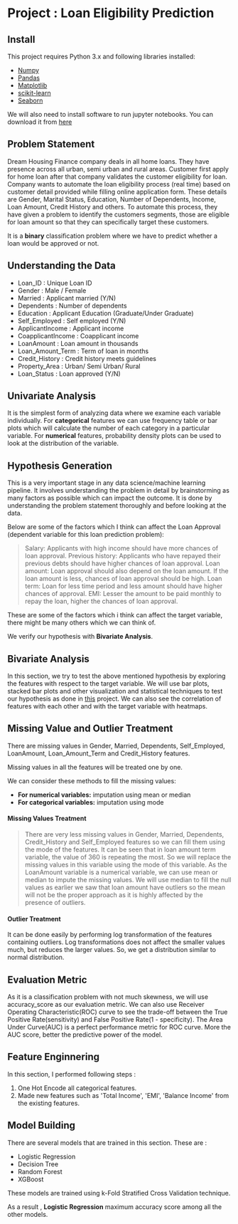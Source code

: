 # __Project : Loan Eligibility Prediction__

## Install

This project requires Python 3.x and following libraries installed:

* [Numpy](https://numpy.org/)
* [Pandas](https://pandas.pydata.org/)
* [Matplotlib](https://matplotlib.org/)
* [scikit-learn](https://scikit-learn.org/)
* [Seaborn](https://seaborn.pydata.org/)

We will also need to install software to run jupyter notebooks. You can download it from [here](https://www.anaconda.com/distribution/#download-section)

## Problem Statement

Dream Housing Finance company deals in all home loans. They have presence across all urban, semi urban and rural areas. Customer first apply for home loan after that company validates the customer eligibility for loan. Company wants to automate the loan eligibility process (real time) based on customer detail provided while filling online application form. These details are Gender, Marital Status, Education, Number of Dependents, Income, Loan Amount, Credit History and others. To automate this process, they have given a problem to identify the customers segments, those are eligible for loan amount so that they can specifically target these customers.

It is a **binary** classification problem where we have to predict whether a loan would be approved or not.

## Understanding the Data


* Loan_ID : Unique Loan ID 
* Gender : Male / Female 
* Married : Applicant married (Y/N)
* Dependents : Number of dependents
* Education : Applicant Education (Graduate/Under Graduate)
* Self_Employed : Self employed (Y/N)
* ApplicantIncome : Applicant income
* CoapplicantIncome : Coapplicant income
* LoanAmount : Loan amount in thousands
* Loan_Amount_Term : Term of loan in months
* Credit_History : Credit history meets guidelines
* Property_Area : Urban/ Semi Urban/ Rural
* Loan_Status : Loan approved (Y/N)

## Univariate Analysis

It is the simplest form of analyzing data where we examine each variable individually. For **categorical** features we can use frequency table or bar plots which will calculate the number of each category in a particular variable. For **numerical** features, probability density plots can be used to look at the distribution of the variable.

## Hypothesis Generation

This is a very important stage in any data science/machine learning pipeline. It involves understanding the problem in detail by brainstorming as many factors as possible which can impact the outcome. It is done by understanding the problem statement thoroughly and before looking at the data.

Below are some of the factors which I think can affect the Loan Approval (dependent variable for this loan prediction problem):

 > Salary: Applicants with high income should have more chances of loan approval.
 > Previous history: Applicants who have repayed their previous debts should have higher chances of loan approval.
 > Loan amount: Loan approval should also depend on the loan amount. If the loan amount is less, chances of loan approval should be high.
 > Loan term: Loan for less time period and less amount should have higher chances of approval.
 > EMI: Lesser the amount to be paid monthly to repay the loan, higher the chances of loan approval.

These are some of the factors which i think can affect the target variable, there might be many others which we can think of.

We verify our hypothesis with **Bivariate Analysis**.

## Bivariate Analysis

In this section, we try to test the above mentioned hypothesis by exploring the features with respect to the target variable. We will use bar plots, stacked bar plots and other visualization and statistical techniques to test our hypothesis as done in [this](https://github.com/Aditya-Gupta1/Data-Science-Portfolio/blob/master/2%20-%20Loan%20Prediction/Loan_Prediction.ipynb) project.
We can also see the correlation of features with each other and with the target variable with heatmaps.

## Missing Value and Outlier Treatment

There are missing values in Gender, Married, Dependents, Self_Employed, LoanAmount, Loan_Amount_Term and Credit_History features.

Missing values in all the features will be treated one by one.

We can consider these methods to fill the missing values:

* **For numerical variables:** imputation using mean or median
* **For categorical variables:** imputation using mode

#### Missing Values Treatment

> There are very less missing values in Gender, Married, Dependents, Credit_History and Self_Employed features so we can fill them using the mode of the features.
> It can be seen that in loan amount term variable, the value of 360 is repeating the most. So we will replace the missing values in this variable using the mode of this variable.
> As the LoanAmount variable is a numerical variable, we can use mean or median to impute the missing values. We will use median to fill the null values as earlier we saw that loan amount have outliers so the mean will not be the proper approach as it is highly affected by the presence of outliers.

#### Outlier Treatment

It can be done easily by performing log transformation of the features containing outliers. Log transformations does not affect the smaller values much, but reduces the larger values. So, we get a distribution similar to normal distribution.

## Evaluation Metric

As it is a classification problem with not much skewness, we will use accuracy_score as our evaluation metric.
We can also use Receiver Operating Characteristic(ROC) curve to see the trade-off between the True Positive Rate(sensitivity) and False Positive Rate(1 - specificity). The Area Under Curve(AUC) is a perfect performance metric for ROC curve. More the AUC score, better the predictive power of the model.

## Feature Enginnering

In this section, I performed following steps :

1. One Hot Encode all categorical features.
2. Made new features such as 'Total Income', 'EMI', 'Balance Income' from the existing features.

## Model Building

There are several models that are trained in this section. These are :
* Logistic Regression
* Decision Tree
* Random Forest
* XGBoost

These models are trained using k-Fold Stratified Cross Validation technique.

As a result , **Logistic Regression** maximum accuracy score among all the other models.
